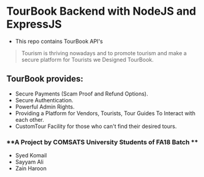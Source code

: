 # TourBook Backend with NodeJS and ExpressJS

- This repo contains TourBook API's

> Tourism is thriving nowadays and to promote tourism and make a secure platform for Tourists we Designed TourBook.

## TourBook provides:

- Secure Payments (Scam Proof and Refund Options).
- Secure Authentication.
- Powerful Admin Rights.
- Providing a Platform for Vendors, Tourists, Tour Guides To Interact with each other.
- CustomTour Facility for those who can't find their desired tours.

### **A Project by COMSATS University Students of FA18 Batch **

- Syed Komail
- Sayyam Ali
- Zain Haroon
